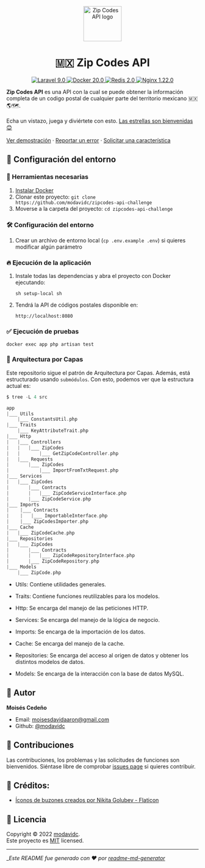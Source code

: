 <p align="center">
  <a href="https://github.com/modavidc">
    <img alt="Zip Codes API logo" src="public/mail.png" width="100px" height="92px"/>
  </a>
</p>

<h1 align="center">
  🇲🇽 Zip Codes API
</h1>

<p align="center">
    <a href="#">
        <img src="https://img.shields.io/badge/Laravel-9.0-red.svg?style=flat-square&logo=laravel" alt="Laravel 9.0"/>
    </a>
    <a href="#">
        <img src="https://img.shields.io/badge/Docker-20.10-blue.svg?style=flat-square&logo=docker" alt="Docker 20.0"/>
    </a>
    <a href="#">
        <img src="https://img.shields.io/badge/Redis-2.0-purple.svg?style=flat-square&logo=redis" alt="Redis 2.0"/>
    </a>
    <a href="#">
        <img src="https://img.shields.io/badge/Nginx-1.22-green.svg?style=flat-square&logo=nginx" alt="Nginx 1.22.0"/>
    </a>
</a>
</p>

<p align="center">

<strong>Zip Codes API</strong> es una API con la cual se puede obtener la información completa de un codigo postal de cualquier parte del territorio mexicano 🇲🇽🌎🗺.
<br />
<br />
Echa un vistazo, juega y diviértete con esto.
<a href="https://github.com/modavidc/zipcodes-api-challenge/stargazers">Las estrellas son bienvenidas 😊</a>
<br />
<br />
<a href="https://mc-zipcode-api.herokuapp.com">Ver demostración</a>
·
<a href="https://github.com/modavidc/zipcodes-api-challenge/issues">Reportar un error</a>
·
<a href="https://github.com/modavidc/zipcodes-api-challenge/issues">Solicitar una característica</a>

</p>

## 🚀 Configuración del entorno

### 🐳 Herramientas necesarias

1. [Instalar Docker](https://www.docker.com/get-started)
2. Clonar este proyecto: `git clone https://github.com/modavidc/zipcodes-api-challenge`
3. Moverse a la carpeta del proyecto: `cd zipcodes-api-challenge`

### 🛠️ Configuración del entorno

1. Crear un archivo de entorno local (`cp .env.example .env`) si quieres modificar algún parámetro

### 🔥 Ejecución de la aplicación

1. Instale todas las dependencias y abra el proyecto con Docker ejecutando:

    `sh setup-local sh`

2. Tendrá la API de códigos postales disponible en:

    `http://localhost:8080`

### ✅ Ejecución de pruebas

    docker exec app php artisan test

### 🎯 Arquitectura por Capas

Este repositorio sigue el patrón de Arquitectura por Capas. Además, está estructurado usando `submódulos`.
Con esto, podemos ver que la estructura actual es:

```scala
$ tree -L 4 src

app
|___ Utils
    |___ ConstantsUtil.php
|___ Traits
    |___ KeyAttributeTrait.php
|___ Http
|   |___ Controllers
|   |   |___ ZipCodes
|   |       |___ GetZipCodeController.php
|   |___ Requests
|       |___ ZipCodes
|           |___ ImportFromTxtRequest.php
|___ Services
|   |___ ZipCodes
|       |___ Contracts
|       |   |___ ZipCodeServiceInterface.php
|       |___ ZipCodeService.php
|___ Imports
|    |___ Contracts
|    |   |___ ImportableInterface.php
|    |___ ZipCodesImporter.php
|___ Cache
|   |___ ZipCodeCache.php
|___ Repositories
|   |___ ZipCodes
|       |___ Contracts
|       |   |___ ZipCodeRepositoryInterface.php
|       |___ ZipCodeRepository.php
|___ Models
    |___ ZipCode.php
```

- Utils: Contiene utilidades generales. 

- Traits: Contiene funciones reutilizables para los modelos.

- Http: Se encarga del manejo de las peticiones HTTP. 

- Services: Se encarga del manejo de la lógica de negocio. 

- Imports: Se encarga de la importación de los datos.

- Cache: Se encarga del manejo de la cache. 

- Repositories: Se encarga del acceso al origen de datos y obtener los distintos modelos de datos.

- Models: Se encarga de la interacción con la base de datos MySQL. 

## 👤 Autor

**Moisés Cedeño**

-   Email: [moisesdavidaaron@gmail.com](mailto:moisesdavidaaron@gmail.com)
-   Github: [@modavidc](https://github.com/modavidc)

## 🤝 Contribuciones

Las contribuciones, los problemas y las solicitudes de funciones son bienvenidos. Siéntase libre de comprobar [issues page](https://github.com/modavidc/zipcodes-api-challenge/issues) si quieres contribuir.<br />

## 🧑 Créditos:

-   [Íconos de buzones creados por Nikita Golubev - Flaticon](https://www.flaticon.com/free-icons/mailbox)

## 📝 Licencia

Copyright © 2022 [modavidc](https://github.com/modavidc).<br />
Este proyecto es [MIT](https://github.com/kefranabg/readme-md-generator/blob/master/LICENSE) licensed.

---

__Este README fue generado con ❤️ por [readme-md-generator](https://github.com/kefranabg/readme-md-generator)_
